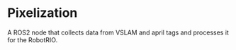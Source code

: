 # Pixelization

A ROS2 node that collects data from VSLAM and april tags and processes it for the RobotRIO.
